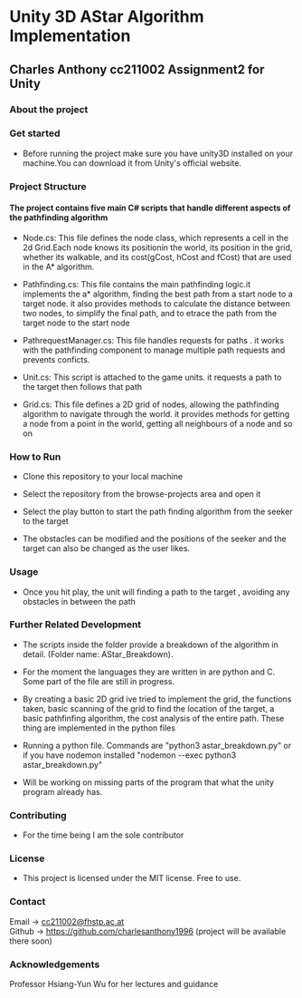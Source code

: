 # Unity 3D AStar Algorithm Implementation

## Charles Anthony cc211002 Assignment2 for Unity

### About the project


### Get started

* Before running the project make sure you have unity3D installed on your machine.You can download it from Unity's official website.

### Project Structure

#### The project contains five main C# scripts that handle different aspects of the pathfinding algorithm

* Node.cs: This file defines the node class, which represents a cell in the 2d Grid.Each node knows its positionin the world, its position in the grid, whether its walkable, and its cost(gCost, hCost and fCost) that are used in the A* algorithm.

* Pathfinding.cs: This file contains the main pathfinding logic.it implements the a* algorithm, finding the best path from a start node to a target node. it also provides methods to calculate the distance between two nodes, to simplify the final path, and to etrace the path from the target node to the start node

* PathrequestManager.cs: This file handles requests for paths . it works with the pathfinding component to manage multiple path requests and prevents conficts.

* Unit.cs: This script is attached to the game units. it requests a path to the target then follows that path

* Grid.cs: This file defines a 2D grid of nodes, allowing the pathfinding algorithm to navigate through the world. it provides methods for getting a node from a point in the world, getting all neighbours of a node and so on

### How to Run

* Clone this repository to your local machine

* Select the repository from the browse-projects area and open it

* Select the play button to start the path finding algorithm from the seeker to the target

* The obstacles can be modified and the positions of the seeker and the target can also be changed as the user likes.



### Usage

* Once you hit play, the unit will finding a path to the target , avoiding any obstacles in between the path


### Further Related Development

* The scripts inside the folder provide a breakdown of the algorithm in detail. (Folder name: AStar_Breakdown).

* For the moment the languages they are written in are python and C. Some part of the file are still in progress.

* By creating a basic 2D grid ive tried to implement the grid, the functions taken, basic scanning of the grid to find the location of the target, a basic pathfinfing algorithm, the cost analysis of the entire path. These thing are implemented in the python files

* Running a python file. Commands are "python3 astar_breakdown.py" or if you have nodemon installed "nodemon --exec python3 astar_breakdown.py"

* Will be working on missing parts of the program that what the unity program already has.



### Contributing

* For the time being I am the sole contributor

### License

* This project is licensed under the MIT license. Free to use.

### Contact

Email -> cc211002@fhstp.ac.at \
Github -> https://github.com/charlesanthony1996 (project will be available there soon)

### Acknowledgements

Professor Hsiang-Yun Wu for her lectures and guidance
